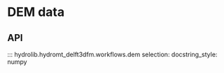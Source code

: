 # DEM data

## API
::: hydrolib.hydromt_delft3dfm.workflows.dem
    selection:
        docstring_style: numpy